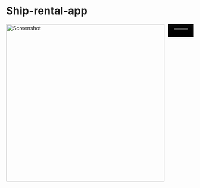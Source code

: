 # Ship-rental-app

<div style="display: flex;">
  <div style="flex: 1; margin-right: 10px;">
    <img width="425" alt="Screenshot" src="https://github.com/user-attachments/assets/a1e3d9e9-9060-41e9-b5dd-49f56b684c40">
  </div>
  <div style="flex: 1;">
    <video width="100%" controls>
      <source src="https://github.com/user-attachments/assets/ea0f2858-8f53-4657-96cb-e760213d07c2" type="video/mp4">
      Your browser does not support the video tag.
    </video>
  </div>
</div>
